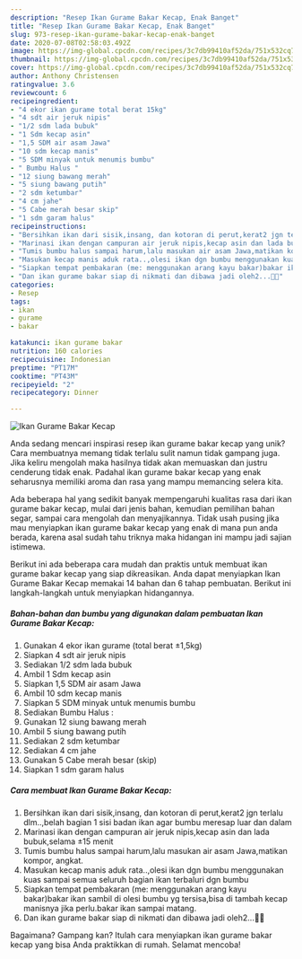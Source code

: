 ```yaml
---
description: "Resep Ikan Gurame Bakar Kecap, Enak Banget"
title: "Resep Ikan Gurame Bakar Kecap, Enak Banget"
slug: 973-resep-ikan-gurame-bakar-kecap-enak-banget
date: 2020-07-08T02:58:03.492Z
image: https://img-global.cpcdn.com/recipes/3c7db99410af52da/751x532cq70/ikan-gurame-bakar-kecap-foto-resep-utama.jpg
thumbnail: https://img-global.cpcdn.com/recipes/3c7db99410af52da/751x532cq70/ikan-gurame-bakar-kecap-foto-resep-utama.jpg
cover: https://img-global.cpcdn.com/recipes/3c7db99410af52da/751x532cq70/ikan-gurame-bakar-kecap-foto-resep-utama.jpg
author: Anthony Christensen
ratingvalue: 3.6
reviewcount: 6
recipeingredient:
- "4 ekor ikan gurame total berat 15kg"
- "4 sdt air jeruk nipis"
- "1/2 sdm lada bubuk"
- "1 Sdm kecap asin"
- "1,5 SDM air asam Jawa"
- "10 sdm kecap manis"
- "5 SDM minyak untuk menumis bumbu"
- " Bumbu Halus "
- "12 siung bawang merah"
- "5 siung bawang putih"
- "2 sdm ketumbar"
- "4 cm jahe"
- "5 Cabe merah besar skip"
- "1 sdm garam halus"
recipeinstructions:
- "Bersihkan ikan dari sisik,insang, dan kotoran di perut,kerat2 jgn terlalu dlm..,belah bagian 1 sisi badan ikan agar bumbu meresap luar dan dalam"
- "Marinasi ikan dengan campuran air jeruk nipis,kecap asin dan lada bubuk,selama ±15 menit"
- "Tumis bumbu halus sampai harum,lalu masukan air asam Jawa,matikan kompor, angkat."
- "Masukan kecap manis aduk rata..,olesi ikan dgn bumbu menggunakan kuas sampai semua seluruh bagian ikan terbaluri dgn bumbu"
- "Siapkan tempat pembakaran (me: menggunakan arang kayu bakar)bakar ikan sambil di olesi bumbu yg tersisa,bisa di tambah kecap manisnya jika perlu.bakar ikan sampai matang."
- "Dan ikan gurame bakar siap di nikmati dan dibawa jadi oleh2...💐💐"
categories:
- Resep
tags:
- ikan
- gurame
- bakar

katakunci: ikan gurame bakar 
nutrition: 160 calories
recipecuisine: Indonesian
preptime: "PT17M"
cooktime: "PT43M"
recipeyield: "2"
recipecategory: Dinner

---
```



![Ikan Gurame Bakar Kecap](https://img-global.cpcdn.com/recipes/3c7db99410af52da/751x532cq70/ikan-gurame-bakar-kecap-foto-resep-utama.jpg)

Anda sedang mencari inspirasi resep ikan gurame bakar kecap yang unik? Cara membuatnya memang tidak terlalu sulit namun tidak gampang juga. Jika keliru mengolah maka hasilnya tidak akan memuaskan dan justru cenderung tidak enak. Padahal ikan gurame bakar kecap yang enak seharusnya memiliki aroma dan rasa yang mampu memancing selera kita.

Ada beberapa hal yang sedikit banyak mempengaruhi kualitas rasa dari ikan gurame bakar kecap, mulai dari jenis bahan, kemudian pemilihan bahan segar, sampai cara mengolah dan menyajikannya. Tidak usah pusing jika mau menyiapkan ikan gurame bakar kecap yang enak di mana pun anda berada, karena asal sudah tahu triknya maka hidangan ini mampu jadi sajian istimewa.




Berikut ini ada beberapa cara mudah dan praktis untuk membuat ikan gurame bakar kecap yang siap dikreasikan. Anda dapat menyiapkan Ikan Gurame Bakar Kecap memakai 14 bahan dan 6 tahap pembuatan. Berikut ini langkah-langkah untuk menyiapkan hidangannya.

<!--inarticleads1-->

##### Bahan-bahan dan bumbu yang digunakan dalam pembuatan Ikan Gurame Bakar Kecap:

1. Gunakan 4 ekor ikan gurame (total berat ±1,5kg)
1. Siapkan 4 sdt air jeruk nipis
1. Sediakan 1/2 sdm lada bubuk
1. Ambil 1 Sdm kecap asin
1. Siapkan 1,5 SDM air asam Jawa
1. Ambil 10 sdm kecap manis
1. Siapkan 5 SDM minyak untuk menumis bumbu
1. Sediakan  Bumbu Halus :
1. Gunakan 12 siung bawang merah
1. Ambil 5 siung bawang putih
1. Sediakan 2 sdm ketumbar
1. Sediakan 4 cm jahe
1. Gunakan 5 Cabe merah besar (skip)
1. Siapkan 1 sdm garam halus




<!--inarticleads2-->

##### Cara membuat Ikan Gurame Bakar Kecap:

1. Bersihkan ikan dari sisik,insang, dan kotoran di perut,kerat2 jgn terlalu dlm..,belah bagian 1 sisi badan ikan agar bumbu meresap luar dan dalam
1. Marinasi ikan dengan campuran air jeruk nipis,kecap asin dan lada bubuk,selama ±15 menit
1. Tumis bumbu halus sampai harum,lalu masukan air asam Jawa,matikan kompor, angkat.
1. Masukan kecap manis aduk rata..,olesi ikan dgn bumbu menggunakan kuas sampai semua seluruh bagian ikan terbaluri dgn bumbu
1. Siapkan tempat pembakaran (me: menggunakan arang kayu bakar)bakar ikan sambil di olesi bumbu yg tersisa,bisa di tambah kecap manisnya jika perlu.bakar ikan sampai matang.
1. Dan ikan gurame bakar siap di nikmati dan dibawa jadi oleh2...💐💐




Bagaimana? Gampang kan? Itulah cara menyiapkan ikan gurame bakar kecap yang bisa Anda praktikkan di rumah. Selamat mencoba!
